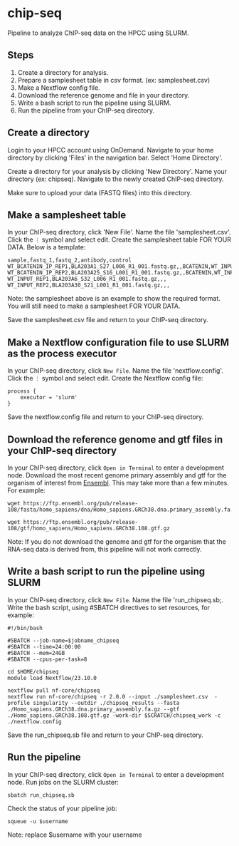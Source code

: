 # chip-seq
Pipeline to analyze ChIP-seq data on the HPCC using SLURM.

## Steps
1. Create a directory for analysis.
2. Prepare a samplesheet table in csv format. (ex: samplesheet.csv)
3. Make a Nextflow config file.
4. Download the reference genome and file in your directory.
5. Write a bash script to run the pipeline using SLURM.
6. Run the pipeline from your ChIP-seq directory.

## Create a directory
Login to your HPCC account using OnDemand. Navigate to your home directory by clicking 'Files' in the navigation bar. Select 'Home Directory'.

Create a directory for your analysis by clicking 'New Directory'. Name your directory (ex: chipseq). Navigate to the newly created ChIP-seq directory.

Make sure to upload your data (FASTQ files) into this directory.

## Make a samplesheet table
In your ChIP-seq directory, click 'New File'. Name the file 'samplesheet.csv'. Click the `⋮` symbol and select edit. Create the samplesheet table FOR YOUR DATA. Below is a template:
```
sample,fastq_1,fastq_2,antibody,control
WT_BCATENIN_IP_REP1,BLA203A1_S27_L006_R1_001.fastq.gz,,BCATENIN,WT_INPUT
WT_BCATENIN_IP_REP2,BLA203A25_S16_L001_R1_001.fastq.gz,,BCATENIN,WT_INPUT
WT_INPUT_REP1,BLA203A6_S32_L006_R1_001.fastq.gz,,,
WT_INPUT_REP2,BLA203A30_S21_L001_R1_001.fastq.gz,,,
```
Note: the samplesheet above is an example to show the required format. You will still need to make a samplesheet FOR YOUR DATA.

Save the samplesheet.csv file and return to your ChIP-seq directory.

## Make a Nextflow configuration file to use SLURM as the process executor
In your ChIP-seq directory, click `New File`. Name the file 'nextflow.config'. Click the `⋮` symbol and select edit. Create the Nextflow config file:
```
process {
    executor = 'slurm'
}
```
Save the nextflow.config file and return to your ChIP-seq directory.

## Download the reference genome and gtf files in your ChIP-seq directory
In your ChIP-seq directory, click `Open in Terminal` to enter a development node. Download the most recent genome primary assembly and gtf for the organism of interest from [Ensembl](https://ensembl.org/). This may take more than a few minutes. For example:
```
wget https://ftp.ensembl.org/pub/release-108/fasta/homo_sapiens/dna/Homo_sapiens.GRCh38.dna.primary_assembly.fa.gz

wget https://ftp.ensembl.org/pub/release-108/gtf/homo_sapiens/Homo_sapiens.GRCh38.108.gtf.gz
```
Note: If you do not download the genome and gtf for the organism that the RNA-seq data is derived from, this pipeline will not work correctly.

## Write a bash script to run the pipeline using SLURM
In your ChIP-seq directory, click `New File`. Name the file 'run_chipseq.sb;. Write the bash script, using #SBATCH directives to set resources, for example:
```
#!/bin/bash

#SBATCH --job-name=$jobname_chipseq
#SBATCH --time=24:00:00
#SBATCH --mem=24GB
#SBATCH --cpus-per-task=8

cd $HOME/chipseq
module load Nextflow/23.10.0

nextflow pull nf-core/chipseq
nextflow run nf-core/chipseq -r 2.0.0 --input ./samplesheet.csv  -profile singularity --outdir ./chipseq_results --fasta ./Homo_sapiens.GRCh38.dna.primary_assembly.fa.gz --gtf ./Homo_sapiens.GRCh38.108.gtf.gz -work-dir $SCRATCH/chipseq_work -c ./nextflow.config
```
Save the run_chipseq.sb file and return to your ChIP-seq directory.

## Run the pipeline
In your ChIP-seq directory, click `Open in Terminal` to enter a development node. Run jobs on the SLURM cluster:
```
sbatch run_chipseq.sb
```
Check the status of your pipeline job:
```
squeue -u $username
```
Note: replace $username with your username
